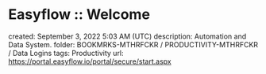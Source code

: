 # Easyflow :: Welcome

created: September 3, 2022 5:03 AM (UTC)
description: Automation and Data System.
folder: BOOKMRKS-MTHRFCKR / PRODUCTIVITY-MTHRFCKR / Data Logins
tags: Productivity
url: https://portal.easyflow.io/portal/secure/start.aspx